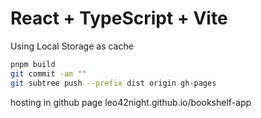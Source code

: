# React + TypeScript + Vite
Using Local Storage as cache

```bash
pnpm build
git commit -am ""
git subtree push --prefix dist origin gh-pages
```

hosting in github page leo42night.github.io/bookshelf-app
